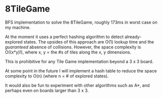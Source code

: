 # 8TileGame
BFS implementation to solve the 8TileGame, roughly 173ms in worst case on my machine.

At the moment it uses a perfect hashing algorithm to detect already-explored states.
The upsides of this approach are O(1) lookup time and the *guaranteed* absence of collisions.
However, the space complexity is O((x*y)!), where x, y = the #s of tiles along the x, y dimensions.

This is prohibitive for any Tile Game implementation beyond a 3 x 3 board. 

At some point in the future I will implement a hash table to reduce the space complexity
to O(n) (where n = # of explored states).

It would also be fun to experiment with other algorithms such as A*, and perhaps even on boards larger than 3 x 3.  
